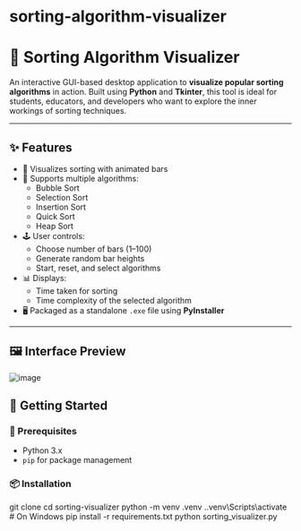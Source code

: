 # sorting-algorithm-visualizer
# 🧠 Sorting Algorithm Visualizer

An interactive GUI-based desktop application to **visualize popular sorting algorithms** in action. Built using **Python** and **Tkinter**, this tool is ideal for students, educators, and developers who want to explore the inner workings of sorting techniques.


---

## ✨ Features

- 🎨 Visualizes sorting with animated bars
- 🧩 Supports multiple algorithms:
  - Bubble Sort
  - Selection Sort
  - Insertion Sort
  - Quick Sort
  - Heap Sort
- 🕹️ User controls:
  - Choose number of bars (1–100)
  - Generate random bar heights
  - Start, reset, and select algorithms
- 📊 Displays:
  - Time taken for sorting
  - Time complexity of the selected algorithm
- 🖥️ Packaged as a standalone `.exe` file using **PyInstaller**

---

## 🖼️ Interface Preview

![image](https://github.com/user-attachments/assets/2bf04d36-8146-4814-a7c0-e2a92c11537f)


## 🚀 Getting Started

### 🔧 Prerequisites

- Python 3.x
- `pip` for package management

### 📦 Installation

git clone 
cd sorting-visualizer
python -m venv .venv
.\.venv\Scripts\activate     # On Windows
pip install -r requirements.txt
python sorting_visualizer.py
